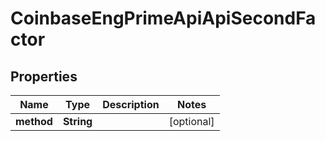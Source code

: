 
# CoinbaseEngPrimeApiApiSecondFactor

## Properties
Name | Type | Description | Notes
------------ | ------------- | ------------- | -------------
**method** | **String** |  |  [optional]



